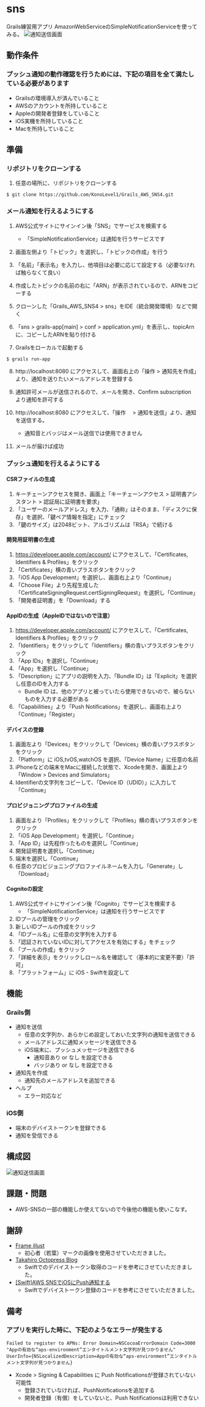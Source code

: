 # sns
Grails練習用アプリ AmazonWebServiceのSimpleNotificationServiceを使ってみる。
![通知送信画面](images/sns_info.png "通知送信画面")
## 動作条件
### プッシュ通知の動作確認を行うためには、下記の項目を全て満たしている必要があります
* Grailsの環境導入が済んでいること
* AWSのアカウントを所持していること
* Appleの開発者登録をしていること
* iOS実機を所持していること
* Macを所持していること
## 準備
### リポジトリをクローンする
1. 任意の場所に、リポジトリをクローンする
```
$ git clone https://github.com/KonoLevel1/Grails_AWS_SNS4.git
```
### メール通知を行えるようにする
1. AWS公式サイトにサインイン後「SNS」でサービスを検索する
    * 「SimpleNotificationService」は通知を行うサービスです
2. 画面左側より「トピック」を選択し、「トピックの作成」を行う
3. 「名前」「表示名」を入力し、他項目は必要に応じて設定する（必要なければ触らなくて良い）
4. 作成したトピックの名前の右に「ARN」が表示されているので、ARNをコピーする

5. クローンした「Grails_AWS_SNS4 > sns」をIDE（統合開発環境）などで開く
6. 「sns > grails-app[main] > conf > application.yml」を表示し、topicArnに、コピーしたARNを貼り付ける
7. Grailsをローカルで起動する
```
$ grails run-app
```
8. http://localhost:8080 にアクセスして、画面右上の「操作 > 通知先を作成」より、通知を送りたいメールアドレスを登録する

9. 通知許可メールが送信されるので、メールを開き、Confirm subscription　より通知を許可する
10. http://localhost:8080 にアクセスして、「操作　 > 通知を送信」より、通知を送信する。
    * 通知音とバッジはメール送信では使用できません
11. メールが届けば成功
### プッシュ通知を行えるようにする 
#### CSRファイルの生成
1. キーチェーンアクセスを開き、画面上「キーチェーンアクセス > 証明書アシスタント > 認証局に証明書を要求」
2. 「ユーザーのメールアドレス」を入力、「通称」はそのまま、「ディスクに保存」を選択、「鍵ペア情報を指定」にチェック
3. 「鍵のサイズ」は2048ビット、アルゴリズムは「RSA」で続ける
#### 開発用証明書の生成
1. https://developer.apple.com/account/ にアクセスして、「Certificates, Identifiers & Profiles」をクリック
2. 「Certificates」横の青いプラスボタンをクリック
3. 「iOS App Development」を選択し、画面右上より「Continue」
4. 「Choose File」より先程生成した「CertificateSigningRequest.certSigningRequest」を選択し「Continue」
5. 「開発者証明書」を「Download」する
#### AppIDの生成（AppleIDではないので注意）
1. https://developer.apple.com/account/ にアクセスして、「Certificates, Identifiers & Profiles」をクリック
2. 「Identifiers」をクリックして「Identifiers」横の青いプラスボタンをクリック
3. 「App IDs」を選択し「Continue」
4. 「App」を選択し「Continue」
5. 「Description」にアプリの説明を入力、「Bundle ID」は「Explicit」を選択し任意のIDを入力する
    * Bundle ID は、他のアプリと被っていたら使用できないので、被らないものを入力する必要がある
6. 「Capabilities」より「Push Notifications」を選択し、画面右上より「Continue」「Register」
#### デバイスの登録
1. 画面左より「Devices」をクリックして「Devices」横の青いプラスボタンをクリック
2. 「Platform」に iOS,tvOS,watchOS を選択、「Device Name」に任意の名前
3. iPhoneなどの端末をMacに接続した状態で、Xcodeを開き、画面上より「Window > Devices and Simulators」
4. Identifierの文字列をコピーして、「Device ID（UDID）」に入力して「Continue」
#### プロビジョニングプロファイルの生成
1. 画面左より「Profiles」をクリックして「Profiles」横の青いプラスボタンをクリック
2. 「iOS App Development」を選択し「Continue」
3. 「App ID」は先程作ったものを選択し「Continue」
4. 開発証明書を選択し「Continue」
5. 端末を選択し「Continue」
6. 任意のプロビジョニングプロファイルネームを入力し「Generate」し「Download」
#### Cognitoの設定
1. AWS公式サイトにサインイン後「Cognito」でサービスを検索する
    * 「SimpleNotificationService」は通知を行うサービスです
2. IDプールの管理をクリック
3. 新しいIDプールの作成をクリック
4. 「IDプール名」に任意の文字列を入力する
5. 「認証されていないIDに対してアクセスを有効にする」をチェック
6. 「プールの作成」をクリック
7. 「詳細を表示」をクリックしロール名を確認して（基本的に変更不要）「許可」
8. 「プラットフォーム」に iOS - Swiftを設定して
## 機能
### Grails側
* 通知を送信
    * 任意の文字列か、あらかじめ設定しておいた文字列の通知を送信できる
    * メールアドレスに通知メッセージを送信できる
    * iOS端末に、プッシュメッセージを送信できる
        * 通知音あり or なし を設定できる
        * バッジあり or なし を設定できる
* 通知先を作成
    * 通知先のメールアドレスを追加できる
* ヘルプ
    * エラー対応など
### iOS側
* 端末のデバイストークンを登録できる
* 通知を受信できる
## 構成図
![通知送信画面](images/diagram.png "通知送信画面")
## 課題・問題
* AWS-SNSの一部の機能しか使えてないので今後他の機能も使いこなす。
## 謝辞
* [Frame illust](https://frame-illust.com/)
    * 初心者（若葉）マークの画像を使用させていただきました。
* [Takahiro Octopress Blog](https://grandbig.github.io/blog/2019/09/28/ios-devicetoken-2/)
    * Swiftでのデバイストークン取得のコードを参考にさせていただきました。
* [[Swift]AWS SNSでiOSにPush通知する
](https://qiita.com/Necorin/items/689053f3a1ae576ff71a)
    * Swiftでデバイストークン登録のコードを参考にさせていただきました。
## 備考
### アプリを実行した時に、下記のようなエラーが発生する
```
Failed to register to APNs: Error Domain=NSCocoaErrorDomain Code=3000 "Appの有効な“aps-environment”エンタイトルメント文字列が見つかりません" UserInfo={NSLocalizedDescription=Appの有効な“aps-environment”エンタイトルメント文字列が見つかりません}
```
* Xcode > Signing & Capabilities に Push Notificationsが登録されていない可能性
    * 登録されていなければ、PushNotificationsを追加する
    * 開発者登録（有償）をしていないと、Push Notificationsは利用できない




